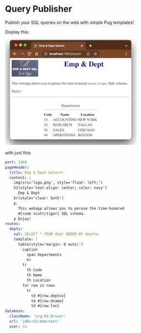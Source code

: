 # Query Publisher

Publish your SQL queries on the web with simple Pug templates!

Display this:

![Department List](docs/img/dept-list.png)

with just this:
```yaml
port: 1960
pageHeader:
  title: Emp & Dept Galore!
  content: |
    img(src='logo.png', style='float: left;')
    h1(style='text-align: center; color: navy')
      Emp & Dept
    br(style='clear: both')
    p.
      This webapp allows you to peruse the time-honored
      #[code scott/tiger] SQL schema. 
    p Enjoy!
routes:
  depts:
    sql: SELECT * FROM dept ORDER BY deptno
    template: |
      table(style='margin: 0 auto;')
        caption
          span Departments
          hr
        tr
          th Code
          th Name
          th Location
        for row in rows
          tr
            td #{row.deptno}
            td #{row.dname}
            td #{row.loc}
database:
  className: 'org.h2.Driver'
  url: 'jdbc:h2:mem:test'
  user: sa
```
